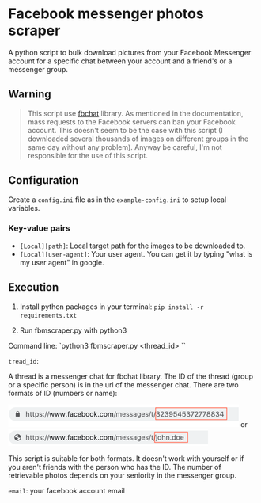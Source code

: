 # Facebook messenger photos scraper

A python script to bulk download pictures from your Facebook Messenger account for a specific chat between your account and a friend's or a messenger group.

## Warning

> This script use [fbchat](https://fbchat.readthedocs.io/en/stable/index.html) library. As mentioned in the documentation, mass requests to the Facebook servers can ban your Facebook account. This doesn't seem to be the case with this script (I downloaded several thousands of images on different groups in the same day without any problem). Anyway be careful, I'm not responsible for the use of this script.

## Configuration

Create a `config.ini` file as in the `example-config.ini` to setup local variables.

### Key-value pairs

- `[Local][path]`: Local target path for the images to be downloaded to.
- `[Local][user-agent]`: Your user agent. You can get it by typing "what is my user agent" in google.

## Execution

1. Install python packages in your terminal: `pip install -r requirements.txt`

2. Run fbmscraper.py with python3

Command line: `python3 fbmscraper.py <thread_id> <email>``

`tread_id`:

A thread is a messenger chat for fbchat library. The ID of the thread (group or a specific person) is in the url of the messenger chat. There are two formats of ID (numbers or name):

![](https://github.com/leoguillaume/fbm-image-scraper/blob/master/readme-assets/screenshot-1.png) or
![](https://github.com/leoguillaume/fbm-image-scraper/blob/master/readme-assets/screenshot-2.png)

This script is suitable for both formats. It doesn't work with yourself or if you aren't friends with the person who has the ID. The number of retrievable photos depends on your seniority in the messenger group.

`email`: your facebook account email
